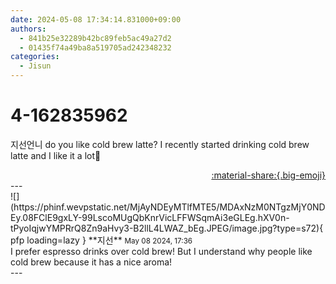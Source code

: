 ```yaml
---
date: 2024-05-08 17:34:14.831000+09:00
authors:
  - 841b25e32289b42bc89feb5ac49a27d2
  - 01435f74a49ba8a519705ad242348232
categories:
  - Jisun
---
```


# 4-162835962

<div class="post-container" markdown="1">
<div class="content-container md-sidebar__scrollwrap" markdown="1">

지선언니 do you like cold brew latte? I recently started drinking cold brew latte and I like it a lot🥹

</div>
</div>

<div style="text-align: right;" markdown="1">
<a href="https://weverse.io/fromis9/fanpost/4-162835962" style="text-align: right;">:material-share:{.big-emoji}</a>
</div>
---

<div class="comments-container md-sidebar__scrollwrap" markdown="1">
<div class="comment" markdown="1">
<div class='id-container' markdown="1">
![](https://phinf.wevpstatic.net/MjAyNDEyMTlfMTE5/MDAxNzM0NTgzMjY0NDEy.08FClE9gxLY-99LscoMUgQbKnrVicLFFWSqmAi3eGLEg.hXV0n-tPyoIqjwYMPRrQ8Zn9aHvy3-B2llL4LWAZ_bEg.JPEG/image.jpg?type=s72){ pfp loading=lazy }
**<span class="artist">지선</span>** <small>May 08 2024, 17:36</small><br>
</div>
<div class='comment-body' markdown="1">
 I prefer espresso drinks over cold brew! But I understand why people like cold brew because it has a nice aroma!
</div>
</div>
</div>
---
